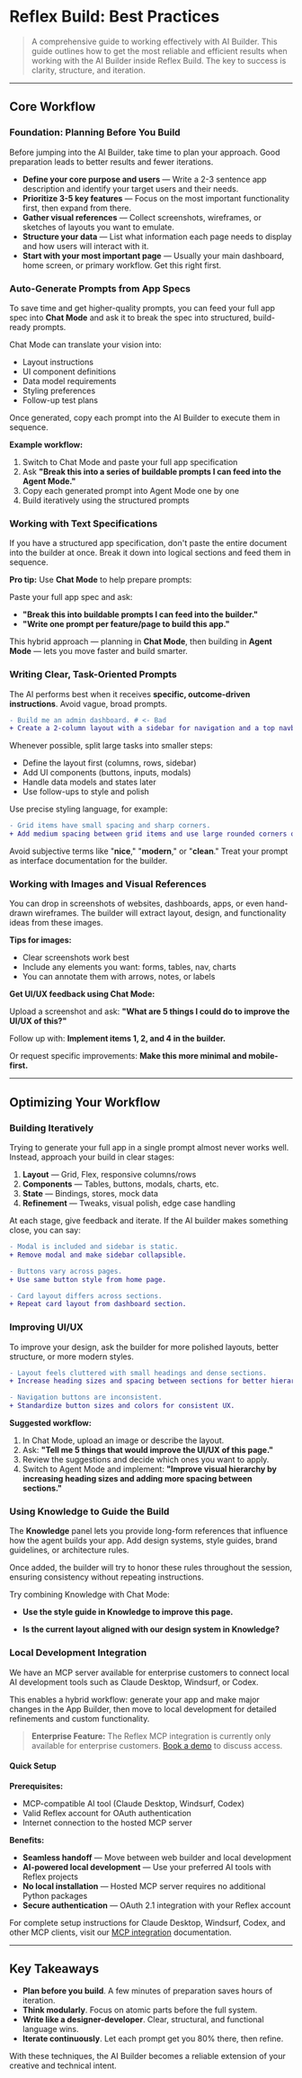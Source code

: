 # Reflex Build: Best Practices

> A comprehensive guide to working effectively with AI Builder. This guide outlines how to get the most reliable and efficient results when working with the AI Builder inside Reflex Build. The key to success is clarity, structure, and iteration.

---

## Core Workflow

### Foundation: Planning Before You Build

Before jumping into the AI Builder, take time to plan your approach. Good preparation leads to better results and fewer iterations.

- **Define your core purpose and users** — Write a 2-3 sentence app description and identify your target users and their needs.
- **Prioritize 3-5 key features** — Focus on the most important functionality first, then expand from there.
- **Gather visual references** — Collect screenshots, wireframes, or sketches of layouts you want to emulate.
- **Structure your data** — List what information each page needs to display and how users will interact with it.
- **Start with your most important page** — Usually your main dashboard, home screen, or primary workflow. Get this right first.

### Auto-Generate Prompts from App Specs

To save time and get higher-quality prompts, you can feed your full app spec into **Chat Mode** and ask it to break the spec into structured, build-ready prompts.

Chat Mode can translate your vision into:

- Layout instructions
- UI component definitions
- Data model requirements
- Styling preferences
- Follow-up test plans

Once generated, copy each prompt into the AI Builder to execute them in sequence.

**Example workflow:**

1. Switch to Chat Mode and paste your full app specification
2. Ask **"Break this into a series of buildable prompts I can feed into the Agent Mode."**
3. Copy each generated prompt into Agent Mode one by one
4. Build iteratively using the structured prompts

### Working with Text Specifications

If you have a structured app specification, don't paste the entire document into the builder at once. Break it down into logical sections and feed them in sequence.

**Pro tip:** Use **Chat Mode** to help prepare prompts:

Paste your full app spec and ask:

  - **"Break this into buildable prompts I can feed into the builder."**
  - **"Write one prompt per feature/page to build this app."**

This hybrid approach — planning in **Chat Mode**, then building in **Agent Mode** — lets you move faster and build smarter.

### Writing Clear, Task-Oriented Prompts

The AI performs best when it receives **specific, outcome-driven instructions**. Avoid vague, broad prompts.


```diff
- Build me an admin dashboard. # <- Bad
+ Create a 2-column layout with a sidebar for navigation and a top navbar. # <- Good
```

Whenever possible, split large tasks into smaller steps:

- Define the layout first (columns, rows, sidebar)
- Add UI components (buttons, inputs, modals)
- Handle data models and states later
- Use follow-ups to style and polish

Use precise styling language, for example:

```diff
- Grid items have small spacing and sharp corners.
+ Add medium spacing between grid items and use large rounded corners on cards.
```

Avoid subjective terms like "**nice**," "**modern**," or "**clean**." Treat your prompt as interface documentation for the builder.

### Working with Images and Visual References

You can drop in screenshots of websites, dashboards, apps, or even hand-drawn wireframes. The builder will extract layout, design, and functionality ideas from these images.

**Tips for images:**

- Clear screenshots work best
- Include any elements you want: forms, tables, nav, charts
- You can annotate them with arrows, notes, or labels

**Get UI/UX feedback using Chat Mode:**

Upload a screenshot and ask: **"What are 5 things I could do to improve the UI/UX of this?"**


Follow up with: **Implement items 1, 2, and 4 in the builder.**

Or request specific improvements: **Make this more minimal and mobile-first.**

---

## Optimizing Your Workflow

### Building Iteratively

Trying to generate your full app in a single prompt almost never works well. Instead, approach your build in clear stages:

1. **Layout** — Grid, Flex, responsive columns/rows
2. **Components** — Tables, buttons, modals, charts, etc.
3. **State** — Bindings, stores, mock data
4. **Refinement** — Tweaks, visual polish, edge case handling

At each stage, give feedback and iterate. If the AI builder makes something close, you can say:

```diff
- Modal is included and sidebar is static.
+ Remove modal and make sidebar collapsible.

- Buttons vary across pages.
+ Use same button style from home page.

- Card layout differs across sections.
+ Repeat card layout from dashboard section.
```


### Improving UI/UX

To improve your design, ask the builder for more polished layouts, better structure, or more modern styles.

```diff
- Layout feels cluttered with small headings and dense sections.
+ Increase heading sizes and spacing between sections for better hierarchy.

- Navigation buttons are inconsistent.
+ Standardize button sizes and colors for consistent UX.
```

**Suggested workflow:**

1. In Chat Mode, upload an image or describe the layout.
2. Ask: **"Tell me 5 things that would improve the UI/UX of this page."**
3. Review the suggestions and decide which ones you want to apply.
4. Switch to Agent Mode and implement: **"Improve visual hierarchy by increasing heading sizes and adding more spacing between sections."**

### Using Knowledge to Guide the Build

The **Knowledge** panel lets you provide long-form references that influence how the agent builds your app. Add design systems, style guides, brand guidelines, or architecture rules.

Once added, the builder will try to honor these rules throughout the session, ensuring consistency without repeating instructions.

Try combining Knowledge with Chat Mode:

  - **Use the style guide in Knowledge to improve this page.**

  - **Is the current layout aligned with our design system in Knowledge?**


### Local Development Integration

We have an MCP server available for enterprise customers to connect local AI development tools such as Claude Desktop, Windsurf, or Codex.

This enables a hybrid workflow: generate your app and make major changes in the App Builder, then move to local development for detailed refinements and custom functionality.

> **Enterprise Feature:** The Reflex MCP integration is currently only available for enterprise customers. [Book a demo](https://reflex.dev/pricing/) to discuss access.

#### Quick Setup

**Prerequisites:**

- MCP-compatible AI tool (Claude Desktop, Windsurf, Codex)
- Valid Reflex account for OAuth authentication
- Internet connection to the hosted MCP server

**Benefits:**

- **Seamless handoff** — Move between web builder and local development
- **AI-powered local development** — Use your preferred AI tools with Reflex projects
- **No local installation** — Hosted MCP server requires no additional Python packages
- **Secure authentication** — OAuth 2.1 integration with your Reflex account

For complete setup instructions for Claude Desktop, Windsurf, Codex, and other MCP clients, visit our [MCP integration](https://reflex.dev/docs/ai-builder/integrations/mcp-installation/) documentation.

---

## Key Takeaways

- **Plan before you build**. A few minutes of preparation saves hours of iteration.
- **Think modularly**. Focus on atomic parts before the full system.
- **Write like a designer-developer**. Clear, structural, and functional language wins.
- **Iterate continuously**. Let each prompt get you 80% there, then refine.

With these techniques, the AI Builder becomes a reliable extension of your creative and technical intent.

